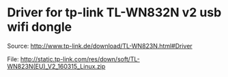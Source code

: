 # Driver for tp-link TL-WN832N v2 usb wifi dongle
Source: http://www.tp-link.de/download/TL-WN823N.html#Driver

File: http://static.tp-link.com/res/down/soft/TL-WN823N(EU)_V2_160315_Linux.zip

